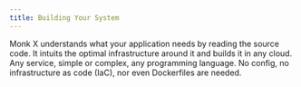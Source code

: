 ```yaml
---
title: Building Your System
---
```


Monk X understands what your application needs by reading the source code. It intuits the optimal infrastructure around it and builds it in any cloud. Any service, simple or complex, any programming language. No config, no infrastructure as code (IaC), nor even Dockerfiles are needed. 